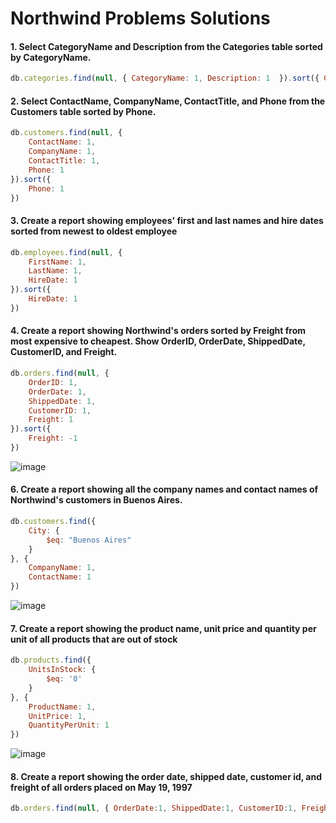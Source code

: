 # Northwind Problems Solutions

#### 1. Select CategoryName and Description from the Categories table sorted by CategoryName.

```js
db.categories.find(null, { CategoryName: 1, Description: 1  }).sort({ CategoryName: 1 })
```

#### 2. Select ContactName, CompanyName, ContactTitle, and Phone from the Customers table sorted by Phone.

```js
db.customers.find(null, {
    ContactName: 1,
    CompanyName: 1,
    ContactTitle: 1,
    Phone: 1
}).sort({
    Phone: 1
})
```

#### 3. Create a report showing employees' first and last names and hire dates sorted from newest to oldest employee

```js
db.employees.find(null, {
    FirstName: 1,
    LastName: 1,
    HireDate: 1
}).sort({
    HireDate: 1
})
```

#### 4. Create a report showing Northwind's orders sorted by Freight from most expensive to cheapest. Show OrderID, OrderDate, ShippedDate, CustomerID, and Freight.

```js
db.orders.find(null, {
    OrderID: 1,
    OrderDate: 1,
    ShippedDate: 1,
    CustomerID: 1,
    Freight: 1
}).sort({
    Freight: -1
})
```
![image](https://user-images.githubusercontent.com/7611746/179337560-2bfe467e-c3d2-4d1a-9b3a-4bb9110f3ff4.png)

#### 6. Create a report showing all the company names and contact names of Northwind's customers in Buenos Aires.

```js
db.customers.find({
    City: {
        $eq: "Buenos Aires"
    }
}, {
    CompanyName: 1,
    ContactName: 1
})
```
![image](https://user-images.githubusercontent.com/7611746/179337845-6c1eaa2a-103c-45a6-90a4-c65908fef8e5.png)


#### 7. Create a report showing the product name, unit price and quantity per unit of all products that are out of stock

```js
db.products.find({
    UnitsInStock: {
        $eq: '0'
    }
}, {
    ProductName: 1,
    UnitPrice: 1,
    QuantityPerUnit: 1
})
```

![image](https://user-images.githubusercontent.com/7611746/179338000-24cfb973-3c61-4910-8162-b9dc64970681.png)


#### 8. Create a report showing the order date, shipped date, customer id, and freight of all orders placed on May 19, 1997
```js
db.orders.find(null, { OrderDate:1, ShippedDate:1, CustomerID:1, Freight:1 })
```
